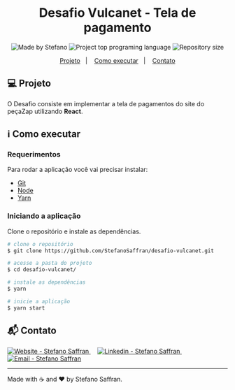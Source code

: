 <h1 align="center">
   Desafio Vulcanet - Tela de pagamento
</h1>

<p align="center">
  <img alt="Made by Stefano" src="https://img.shields.io/badge/made%20by-StefanoSaffran-%20">
  <img alt="Project top programing language" src="https://img.shields.io/github/languages/top/StefanoSaffran/desafio-vulcanet">
  <img alt="Repository size" src="https://img.shields.io/github/repo-size/StefanoSaffran/desafio-vulcanet">
</p>

<p align="center">
  <a href="#computer-projeto">Projeto</a>&nbsp;&nbsp;&nbsp;|&nbsp;&nbsp;&nbsp;
  <a href="#information_source-como-executar">Como executar</a>&nbsp;&nbsp;&nbsp;|&nbsp;&nbsp;&nbsp;
  <a href="#mailbox_with_mail-contato">Contato</a>
</p>

## :computer: Projeto

  O Desafio consiste em implementar a tela de pagamentos do site do peçaZap utilizando **React**.

## :information_source: Como executar

### Requerimentos

Para rodar a aplicação você vai precisar instalar:
* [Git](https://git-scm.com)
* [Node](https://nodejs.org/)
* [Yarn](https://yarnpkg.com/)


### Iniciando a aplicação
Clone o repositório e instale as dependências.
```bash
# clone o repositório
$ git clone https://github.com/StefanoSaffran/desafio-vulcanet.git

# acesse a pasta do projeto
$ cd desafio-vulcanet/

# instale as dependências
$ yarn

# inicie a aplicação
$ yarn start

```

## :mailbox_with_mail: Contato

<a href="https://stefanosaffran.com" target="_blank" >
  <img alt="Website - Stefano Saffran" src="https://img.shields.io/badge/Website--%23F8952D?style=social">
</a>&nbsp;&nbsp;&nbsp;
<a href="https://www.linkedin.com/in/stefanosaffran/" target="_blank" >
  <img alt="Linkedin - Stefano Saffran" src="https://img.shields.io/badge/Linkedin--%23F8952D?style=social&logo=linkedin">
</a>&nbsp;&nbsp;&nbsp;
<a href="mailto:stefanoas@gmail.com" target="_blank" >
  <img alt="Email - Stefano Saffran" src="https://img.shields.io/badge/Email--%23F8952D?style=social&logo=gmail">
</a>

---

Made with :coffee: and ❤️ by Stefano Saffran.
